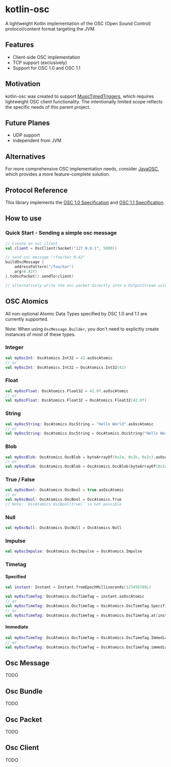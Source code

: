 # kotlin-osc

A lightweight Kotlin implementation of the OSC (Open Sound Control) protocol/content format targeting the JVM.

## Features

- Client-side OSC implementation
- TCP support (exclusively)
- Support for OSC 1.0 and OSC 1.1

## Motivation

kotlin-osc was created to support [MusicTimedTriggers](https://github.com/floriantfuhrmann/MusicTimedTriggers), which
requires lightweight OSC client functionality. The intentionally limited scope reflects the specific needs of this
parent project.

## Future Planes

- UDP support
- independent from JVM

## Alternatives

For more comprehensive OSC implementation needs, consider [JavaOSC](https://github.com/hoijui/JavaOSC), which provides a
more feature-complete solution.

## Protocol Reference

This library implements the [OSC 1.0 Specification](https://opensoundcontrol.stanford.edu/spec-1_0.html) and 
[OSC 1.1 Specification](https://opensoundcontrol.stanford.edu/spec-1_1.html).

## How to use

### Quick Start - Sending a simple osc message
```kotlin
// Create an osc client
val client = OscClient(Socket("127.0.0.1", 5000))

// send osc message "/foo/bar 0.42"
buildOscMessage {
    addressPattern("/foo/bar")
    arg(0.42f)
}.toOscPacket().sendTo(client)

// alternatively write the osc packet directly into a OutputStream using OscPacket#write()
```

## OSC Atomics
All non-optional Atomic Data Types specified by OSC 1.0 and 1.1 are currently supported.

Note: When using `OscMessage.Builder`, you don't need to explicitly create instances of most of these types.

### Integer
```kotlin
val myOscInt: OscAtomics.Int32 = 42.asOscAtomic
// or
val myOscInt: OscAtomics.Int32 = OscAtomics.Int32(42)
```

### Float
```kotlin
val myOscFloat: OscAtomics.Float32 = 42.0f.asOscAtomic
// or
val myOscFloat: OscAtomics.Float32 = OscAtomics.Float32(42.0f)
```

### String
```kotlin
val myOscString: OscAtomics.OscString = "Hello World".asOscAtomic
// or
val myOscString: OscAtomics.OscString = OscAtomics.OscString("Hello World")
```

### Blob
```kotlin
val myOscBlob: OscAtomics.OscBlob = byteArrayOf(0x2a, 0x2b, 0x2c).asOscAtomic
// or
val myOscBlob: OscAtomics.OscBlob = OscAtomics.OscBlob(byteArrayOf(0x2a, 0x2b, 0x2c))
```

### True / False
```kotlin
val myOscBool: OscAtomics.OscBool = true.asOscAtomic
// or
val myOscBool: OscAtomics.OscBool = OscAtomics.True
// Note: `OscAtomics.OscBool(true)` is not possible
```

### Null
```kotlin
val myOscNull: OscAtomics.OscNull = OscAtomics.Null
```

### Impulse
```kotlin
val myOscImpulse: OscAtomics.OscImpulse = OscAtomics.Impulse
```

### Timetag
#### Specified
```kotlin
val instant: Instant = Instant.fromEpochMilliseconds(123456789L)

val myOscTimeTag: OscAtomics.OscTimeTag = instant.asOscAtomic
// or
val myOscTimeTag: OscAtomics.OscTimeTag = OscAtomics.OscTimeTag.Specified(instant)
// or
val myOscTimeTag: OscAtomics.OscTimeTag = OscAtomics.OscTimeTag.at(instant)
```
#### Immediate
```kotlin
val myOscTimeTag: OscAtomics.OscTimeTag = OscAtomics.OscTimeTag.Immediate()
// or
val myOscTimeTag: OscAtomics.OscTimeTag = OscAtomics.OscTimeTag.immediately()
```

## Osc Message
TODO

## Osc Bundle
TODO

## Osc Packet
TODO

## Osc Client
TODO
